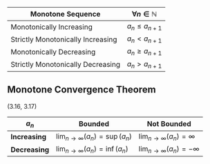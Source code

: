
| Monotone Sequence | $\forall n\in\mathbb{N}$ |
| ---- | ---- |
| Monotonically Increasing | $a_n \leq a_{n+1}$ |
| Strictly Monotonically Increasing | $a_n < a_{n+1}$ |
| Monotonically Decreasing | $a_n \geq a_{n+1}$ |
| Strictly Monotonically Decreasing | $a_n > a_{n+1}$ |

## Monotone Convergence Theorem

(3.16, 3.17)

| $a_{n}$ | Bounded | Not Bounded |
| ------ | ------- | ------- |
| **Increasing** | $\displaystyle\lim_{n \to \infty} (a_n) = \sup(a_n)$ | $\displaystyle\lim_{n \to \infty} (a_n) = \infty$ |
| **Decreasing** | $\displaystyle\lim_{n \to \infty} (a_n) = \inf(a_n)$ | $\displaystyle\lim_{n \to \infty} (a_n) = -\infty$ |



